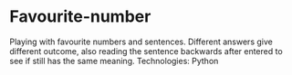 # Favourite-number
Playing with favourite numbers and sentences. Different answers give different outcome, also reading the sentence backwards after entered to see if still has the same meaning.
Technologies: Python
